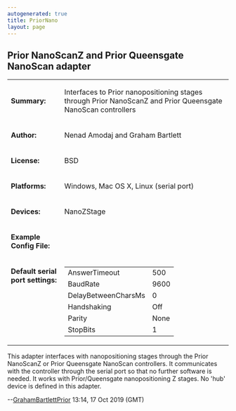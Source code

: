 ```yaml
---
autogenerated: true
title: PriorNano
layout: page
---
```


## Prior NanoScanZ and Prior Queensgate NanoScan adapter

<table>
<tr>
<td markdown="1">

**Summary:**

</td>
<td markdown="1">

Interfaces to Prior nanopositioning stages through Prior NanoScanZ and
Prior Queensgate NanoScan controllers

</td>
</tr>
<tr>
<td markdown="1">

**Author:**

</td>
<td markdown="1">

Nenad Amodaj and Graham Bartlett

</td>
</tr>
<tr>
<td markdown="1">

**License:**

</td>
<td markdown="1">

BSD

</td>
</tr>
<tr>
<td markdown="1">

**Platforms:**

</td>
<td markdown="1">

Windows, Mac OS X, Linux (serial port)

</td>
</tr>
<tr>
<td markdown="1">

**Devices:**

</td>
<td markdown="1">

NanoZStage

</td>
</tr>
<tr>
<td markdown="1">

**Example Config File:**

</td>
<td markdown="1">
</td>
</tr>
<tr>
<td markdown="1" valign=top>

**Default serial port settings:**

</td>
<td markdown="1" valign=top>

|                     |      |
|---------------------|------|
| AnswerTimeout       | 500  |
| BaudRate            | 9600 |
| DelayBetweenCharsMs | 0    |
| Handshaking         | Off  |
| Parity              | None |
| StopBits            | 1    |

</table>

This adapter interfaces with nanopositioning stages through the Prior
NanoScanZ or Prior Queensgate NanoScan controllers. It communicates with
the controller through the serial port so that no further software is
needed. It works with Prior/Queensgate nanopositioning Z stages. No
'hub' device is defined in this adapter.

--[GrahamBartlettPrior](/users/GrahamBartlettPrior "wikilink") 13:14, 17
Oct 2019 (GMT)

